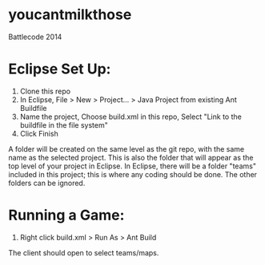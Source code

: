youcantmilkthose
================

Battlecode 2014

Eclipse Set Up:
=====
1. Clone this repo
2. In Eclipse, File > New > Project... > Java Project from existing Ant Buildfile
3. Name the project, Choose build.xml in this repo, Select "Link to the buildfile in the file system"
4. Click Finish

A folder will be created on the same level as the git repo, with the same name as the selected project. This is also the folder that will appear as the top level of your project in Eclipse. In Eclipse, there will be a folder "teams" included in this project; this is where any coding should be done. The other folders can be ignored. 

Running a Game:
=====
1. Right click build.xml > Run As > Ant Build

The client should open to select teams/maps.

